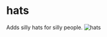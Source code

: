# hats
Adds silly hats for silly people.
![hats](https://github.com/user-attachments/assets/58f6bada-c20f-474a-b6a0-108cf2d83c67)
